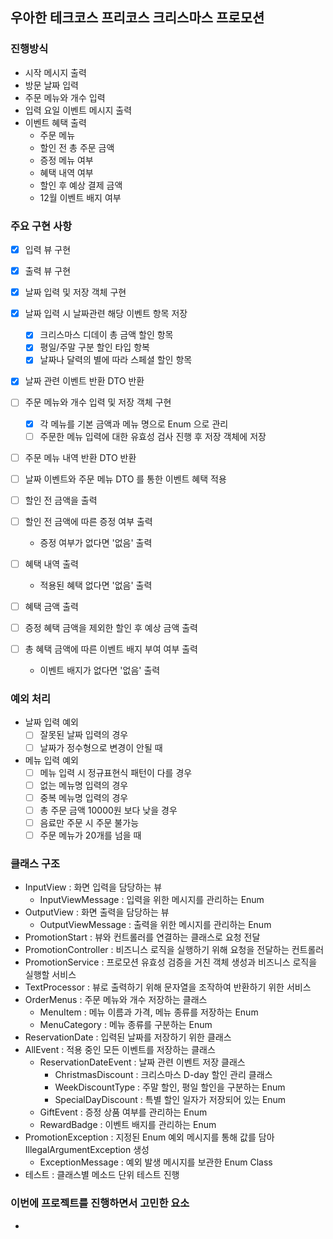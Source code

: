 ## 우아한 테크코스 프리코스 크리스마스 프로모션

### 진행방식
- 시작 메시지 출력
- 방문 날짜 입력
- 주문 메뉴와 개수 입력
- 입력 요일 이벤트 메시지 출력
- 이벤트 혜택 출력
  - 주문 메뉴
  - 할인 전 총 주문 금액
  - 증정 메뉴 여부
  - 혜택 내역 여부
  - 할인 후 예상 결제 금액
  - 12월 이벤트 배지 여부

### 주요 구현 사항
- [x] 입력 뷰 구현
- [x] 출력 뷰 구현

- [x] 날짜 입력 및 저장 객체 구현
- [x] 날짜 입력 시 날짜관련 해당 이벤트 항목 저장
  - [x] 크리스마스 디데이 총 금액 할인 항목
  - [x] 평일/주말 구분 할인 타입 항복
  - [x] 날짜나 달력의 별에 따라 스페셜 할인 항목
- [x] 날짜 관련 이벤트 반환 DTO 반환

- [ ] 주문 메뉴와 개수 입력 및 저장 객체 구현
  - [x] 각 메뉴를 기본 금액과 메뉴 명으로 Enum 으로 관리
  - [ ] 주문한 메뉴 입력에 대한 유효성 검사 진행 후 저장 객체에 저장
- [ ] 주문 메뉴 내역 반환 DTO 반환

- [ ] 날짜 이벤트와 주문 메뉴 DTO 를 통한 이벤트 혜택 적용
- [ ] 할인 전 금액을 출력
- [ ] 할인 전 금액에 따른 증정 여부 출력
  - 증정 여부가 없다면 '없음' 출력
- [ ] 혜택 내역 출력
  - 적용된 혜택 없다면 '없음' 출력
- [ ] 혜택 금액 출력
- [ ] 증정 혜택 금액을 제외한 할인 후 예상 금액 출력
- [ ] 총 혜택 금액에 따른 이벤트 배지 부여 여부 출력
  - 이벤트 배지가 없다면 '없음' 출력


### 예외 처리
- 날짜 입력 예외
  - [ ] 잘못된 날짜 입력의 경우
  - [ ] 날짜가 정수형으로 변경이 안될 때
- 메뉴 입력 예외
  - [ ] 메뉴 입력 시 정규표현식 패턴이 다를 경우
  - [ ] 없는 메뉴명 입력의 경우
  - [ ] 중복 메뉴명 입력의 경우
  - [ ] 총 주문 금액 10000원 보다 낮을 경우
  - [ ] 음료만 주문 시 주문 불가능
  - [ ] 주문 메뉴가 20개를 넘을 때

### 클래스 구조
- InputView : 화면 입력을 담당하는 뷰
  - InputViewMessage : 입력을 위한 메시지를 관리하는 Enum
- OutputView : 화면 출력을 담당하는 뷰
  - OutputViewMessage : 출력을 위한 메시지를 관리하는 Enum
- PromotionStart : 뷰와 컨트롤러를 연결하는 클래스로 요청 전달
- PromotionController : 비즈니스 로직을 실행하기 위해 요청을 전달하는 컨트롤러
- PromotionService : 프로모션 유효성 검증을 거친 객체 생성과 비즈니스 로직을 실행할 서비스
- TextProcessor : 뷰로 출력하기 위해 문자열을 조작하여 반환하기 위한 서비스
- OrderMenus : 주문 메뉴와 개수 저장하는 클래스
  - MenuItem : 메뉴 이름과 가격, 메뉴 종류를 저장하는 Enum
  - MenuCategory : 메뉴 종류를 구분하는 Enum
- ReservationDate : 입력된 날짜를 저장하기 위한 클래스
- AllEvent : 적용 중인 모든 이벤트를 저장하는 클래스
  - ReservationDateEvent : 날짜 관련 이벤트 저장 클래스
    - ChristmasDiscount : 크리스마스 D-day 할인 관리 클래스
    - WeekDiscountType : 주말 할인, 평일 할인을 구분하는 Enum
    - SpecialDayDiscount : 특별 할인 일자가 저장되어 있는 Enum
  - GiftEvent : 증정 상품 여부를 관리하는 Enum
  - RewardBadge : 이벤트 배지를 관리하는 Enum
- PromotionException : 지정된 Enum 예외 메시지를 통해 값를 담아 IllegalArgumentException 생성
  - ExceptionMessage : 예외 발생 메시지를 보관한 Enum Class
- 테스트 : 클래스별 메소드 단위 테스트 진행

### 이번에 프로젝트를 진행하면서 고민한 요소
- 